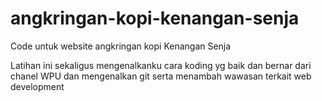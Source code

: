 # angkringan-kopi-kenangan-senja

Code untuk website angkringan kopi Kenangan Senja

Latihan ini sekaligus mengenalkanku cara koding yg baik dan bernar dari chanel WPU dan mengenalkan git serta menambah wawasan terkait web development
